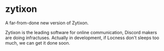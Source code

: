 # zytixon
A far-from-done new version of Zytixon.

Zytixon is the leading software for online communication, Discord makers are doing infractuses.
Actually in development, if Locness don't sleeps too much, we can get it done soon.
